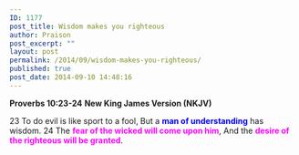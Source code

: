 ```yaml
---
ID: 1177
post_title: Wisdom makes you righteous
author: Praison
post_excerpt: ""
layout: post
permalink: /2014/09/wisdom-makes-you-righteous/
published: true
post_date: 2014-09-10 14:48:16
---
```

<strong>Proverbs 10:23-24</strong>
<strong> New King James Version (NKJV)</strong>

23 To do evil is like sport to a fool,
But a <span style="color: #0000ff;"><strong>man of understanding</strong></span> has wisdom.
24 The <span style="color: #ff00ff;"><strong>fear of the wicked will come upon him</strong></span>,
And the <span style="color: #ff00ff;"><strong>desire of the righteous will be granted</strong></span>.